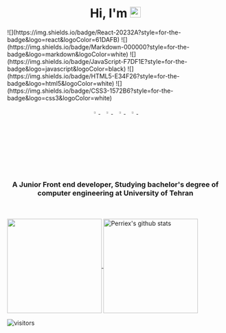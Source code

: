 <h1 align="center">Hi, I'm <Parna Asadi/> <img src="https://media.giphy.com/media/hvRJCLFzcasrR4ia7z/giphy.gif" width="25px"></h1>
![](https://img.shields.io/badge/React-20232A?style=for-the-badge&logo=react&logoColor=61DAFB)
![](https://img.shields.io/badge/Markdown-000000?style=for-the-badge&logo=markdown&logoColor=white)
![](https://img.shields.io/badge/JavaScript-F7DF1E?style=for-the-badge&logo=javascript&logoColor=black)
![](https://img.shields.io/badge/HTML5-E34F26?style=for-the-badge&logo=html5&logoColor=white)
![](https://img.shields.io/badge/CSS3-1572B6?style=for-the-badge&logo=css3&logoColor=white)

<p align="center">
  <a href="https://www.linkedin.com/in/parna-asadi/">
   <img src="https://img.icons8.com/color/48/000000/linkedin.png" width="3.5%"/>
    </a><span>&nbsp;</span>
  <a href="https://www.instagram.com/_perriex/">
    <img src="https://img.icons8.com/fluent/48/000000/instagram-new.png" width="3.5%"/>
  </a><span>&nbsp;</span>
  <a href="mailto:parna80as@gmail.com">
    <img src="https://img.icons8.com/fluent/48/000000/gmail.png" width="3.5%"/>
  </a><span>&nbsp;</span>
  <a href="https://github.com/perriex">
    <img src="https://img.icons8.com/fluent/48/000000/github.png" width="3.5%"/>
  </a><span>&nbsp;</span>
</p>
<h3 align="center">A Junior Front end developer, Studying bachelor's degree of computer engineering at University of Tehran</h3>

<br>
    
<br>

  <a href="https://github.com/perriex">
    <img align="center" src="https://github-readme-stats.vercel.app/api/top-langs/?username=perriex&hide=ASP.NET,jupyter%20notebook&theme=dark&hide_langs_below=1" height="220px"/>
  </a>
  <a href="https://github.com/perriex">
   <img align="center" src="https://github-readme-stats.vercel.app/api?username=perriex&count_private=true&hide=stars&show_icons=true&theme=dark&line_height=27" alt="Perriex's github stats" height="220px" />
 </a>



![visitors](https://visitor-badge.laobi.icu/badge?page_id=perriex.408179647)
